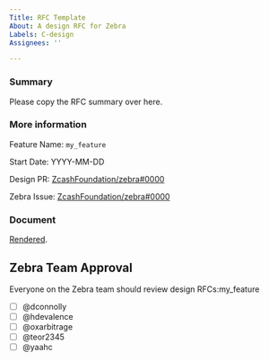 ```yaml
---
Title: RFC Template
About: A design RFC for Zebra
Labels: C-design
Assignees: ''

---
```


<!--
This template is for design RFCs.

The RFC process is documented in CONTRIBUTING.md.

Please see the checklist there: https://zebra.zfnd.org/CONTRIBUTING.html
-->


### Summary

Please copy the RFC summary over here. 

### More information

Feature Name: `my_feature`

Start Date: YYYY-MM-DD

Design PR: [ZcashFoundation/zebra#0000](https://github.com/ZcashFoundation/zebra/pull/0000)

Zebra Issue: [ZcashFoundation/zebra#0000](https://github.com/ZcashFoundation/zebra/pull/0000)

### Document

<!--
Fill this in, replacing:

ZcashFoundation/zebra with username/repo (if not making the PR from the Zebra repo)
my-branch-name with the PR branch
XXXX-my-feature with the filename of the RFC

-->
[Rendered](https://github.com/ZcashFoundation/zebra/blob/my-branch-name/book/src/dev/rfcs/XXXX-my-feature.md).

## Zebra Team Approval

Everyone on the Zebra team should review design RFCs:my_feature

- [ ] @dconnolly 
- [ ] @hdevalence 
- [ ] @oxarbitrage 
- [ ] @teor2345 
- [ ] @yaahc 
